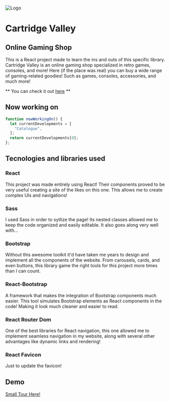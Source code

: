 ![Logo](https://i.imgur.com/y61iWez.png) 
# Cartridge Valley

## Online Gaming Shop

This is a React project made to learn the ins and outs of this specific library. Cartridge Valley is an online gaming shop specialized in retro games, consoles, and more! Here (if the place was real) you can buy a wide range of gaming-related goodies! Such as games, consoles, accessories, and much more!

** You can check it out [here](https://estebanmaxposse.github.io/gaming_shop.-POSSE_Esteban_Maximiliano/) **

## Now working on

```javascript
function nowWorkingOn() {
  let currentDevelopments = [
    "Catalogue",
  ];
  return currentDevelopments[0];
};
```

## Tecnologies and libraries used

### React

This project was made entirely using React! Their components proved to be very useful creating a site of the likes on this one. This allows me to create complex UIs and navigations!

### Sass

I used Sass in order to sytlize the page! Its nested classes allowed me to keep the code organized and easily editable. It also goes along very well with...

### Bootstrap

Without this awesome toolkit it'd have taken me years to design and implement all the components of the website. From carousels, cards, and even buttons, this library game the right tools for this project more times than I can count.

### React-Bootstrap

A framework that makes the integration of Bootstrap components much easier. This tool simulates Bootstrap elements as React components in the code! Making it look much cleaner and easier to read.

### React Router Dom 

One of the best libraries for React navigation, this one allowed me to implement seamless navigation in my website, along with several other advantages like dynamic links and rendering!

### React Favicon

Just to update the favicon!

## Demo

[Small Tour Here!](https://i.imgur.com/iiRGnBn.gifv)

